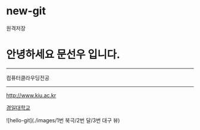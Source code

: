 # new-git
원격저장

# 안녕하세요 문선우 입니다.

*****

컴퓨터클라우딩전공

---

<http://www.kiu.ac.kr>

[경일대학교](http://www.kiu.ac.kr)

![hello-git](./images/1번 북극/2번 달/3번 대구 뷰)


